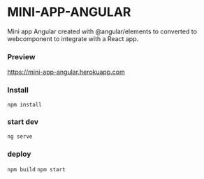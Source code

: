 # MINI-APP-ANGULAR
Mini app Angular created with @angular/elements to converted to webcomponent to integrate with a React app.

### Preview
https://mini-app-angular.herokuapp.com

### Install
`npm install`

### start dev
`ng serve`

### deploy
`npm build`
`npm start`
